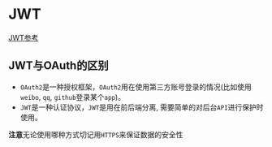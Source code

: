 <!--
 * @Author: tangdaoyong
 * @Date: 2021-02-09 11:07:28
 * @LastEditors: tangdaoyong
 * @LastEditTime: 2021-02-09 11:24:47
 * @Description: JWT
-->
# JWT

[JWT参考](https://zhuanlan.zhihu.com/p/86937325)

## JWT与OAuth的区别

* `OAuth2`是一种授权框架，`OAuth2`用在使用第三方账号登录的情况(比如使用`weibo`, `qq`, `github`登录某个`app`)。
* `JWT`是一种认证协议，`JWT`是用在前后端分离, 需要简单的对后台`API`进行保护时使用。

**注意**无论使用哪种方式切记用`HTTPS`来保证数据的安全性

